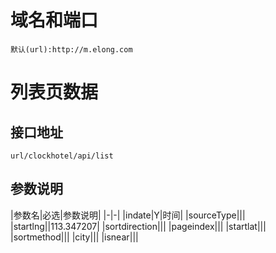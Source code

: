 # 域名和端口
```
默认(url):http://m.elong.com
```


# 列表页数据

## 接口地址
```
url/clockhotel/api/list
```
## 参数说明
|参数名|必选|参数说明|
|-|-|
|indate|Y|时间|
|sourceType|||
|startlng||113.347207|
|sortdirection|||
|pageindex|||
|startlat|||
|sortmethod|||
|city|||
|isnear|||
